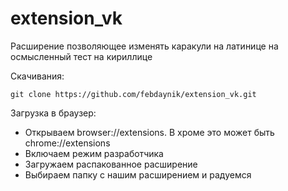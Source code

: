 # extension_vk
Расширение позволяющее изменять каракули на латинице на осмысленный тест на кириллице

Скачивания:
```
git clone https://github.com/febdaynik/extension_vk.git
```

Загрузка в браузер:
* Открываем browser://extensions. В хроме это может быть chrome://extensions
* Включаем режим разработчика
* Загружаем распакованное расширение
* Выбираем папку с нашим расширением и радуемся
